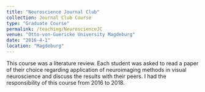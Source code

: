 ```yaml
---
title: "Neuroscience Journal Club"
collection: Journal Club Course
type: "Graduate Course"
permalink: /teaching/NeuroscienceJC
venue: "Otto-von-Guericke University Magdeburg"
date: "2016-4-1"
location: "Magdeburg"
---
```


This course was a literature review. Each student was asked to read a paper of their choice regarding application of neuroimaging methods in visual neuroscience and discuss the results with their peers. I had the responsibility of this course from 2016 to 2018.

